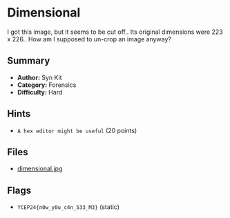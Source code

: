 # Dimensional
I got this image, but it seems to be cut off.. Its original dimensions were 223 x 226.. How am I supposed to un-crop an image anyway?

## Summary
- **Author:** Syn Kit
- **Category:** Forensics
- **Difficulty:** Hard

## Hints
- `A hex editor might be useful` (20 points)

## Files
- [dimensional.jpg](dist/dimensional.jpg)
## Flags
- `YCEP24{n0w_y0u_c4n_533_M3}` (static)
